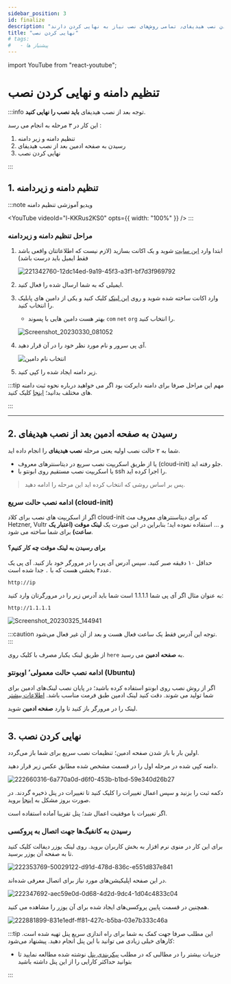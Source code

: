 ```yaml
---
sidebar_position: 3
id: finalize
description: "نهایی کردن نصب هیدیفای٫ تمامی روش‌های نصب نیاز به نهایی کردن دارند"
title: "نهایی کردن نصب"
# tags:
#   - پیشنیاز ها
---
```


import YouTube from "react-youtube";

# تنظیم دامنه و نهایی کردن نصب

:::info توجه
بعد از نصب هیدیفای **باید نصب را نهایی کنید**.

این کار در ۳ مرحله به انجام می رسد :

1.  تنظیم دامنه و زیر دامنه
2.  رسیدن به صفحه ادمین بعد از نصب هیدیفای
3.  نهایی کردن نصب

:::

## 1. تنظیم دامنه و زیردامنه

:::note ویدیو آموزشی تنظیم دامنه

<YouTube videoId="l-KKRus2KS0" opts={{ width: "100%" }} />
:::

### مراحل تنظیم دامنه و زیردامنه

1. ابتدا وارد [این سایت](https://freedns.afraid.org/signup/?plan=starter) شوید و یک اکانت بسازید (لازم نیست که اطلاعاتتان واقعی باشد فقط ایمیل باید درست باشد)

   ![221342760-12dc14ed-9a19-45f3-a3f1-bf7d3f969792](https://user-images.githubusercontent.com/125398461/224300370-52b9a063-9265-4ff1-83e7-23970b6a4ecf.png)

2. ایمیلی که به شما ارسال شده را فعال کنید.
3. وارد اکانت ساخته شده شوید و روی [این لینک](https://freedns.afraid.org/domain/registry/) کلیک کنید و یکی از دامین های پابلیک را انتخاب کنید.

   - بهتر هست دامین هایی با پسوند `com` `net` `org` را انتخاب کنید.

   ![Screenshot_20230330_081052](https://user-images.githubusercontent.com/125398461/228731969-b673137a-680e-44ba-a50e-a2156bfae822.png)

4. آی پی سرور و نام مورد نظر خود را در آن قرار دهید.

   ![انتخاب نام دامین](https://user-images.githubusercontent.com/125398461/224301533-6743a65d-e45f-475c-a94d-7b6c428ffd84.png)

5. زیر دامنه ایجاد شده را کپی کنید.

:::tip مهم
این مراحل صرفا برای دامنه دایرکت بود اگر می خواهید درباره نحوه ثبت دامنه های مختلف بدانید؛ [اینجا](https://github.com/hiddify/hiddify-config/wiki/%D8%A7%D9%86%D9%88%D8%A7%D8%B9-%D8%AF%D8%A7%D9%85%D9%86%D9%87-%D9%88-%D9%86%D8%AD%D9%88%D9%87-%D8%AB%D8%A8%D8%AA-%E2%80%8C%D8%A2%D9%86%E2%80%8C%D9%87%D8%A7) کلیک کنید.

:::

---

## 2. رسیدن به صفحه ادمین بعد از نصب هیدیفای

شما به ۲ حالت نصب اولیه یعنی مرحله **نصب هیدیفای** را انجام داده اید.

- یا از طریق اسکریپت نصب سریع در دیتاسنترهای معروف (cloud-init) جلو رفته اید.
- یا اسکریپت نصب مستقیم روی ابونتو با ssh را اجرا کرده اید.

> پس بر اساس روشی که انتخاب کرده اید این مرحله را ادامه دهید.

### ادامه نصب حالت سریع (cloud-init)

اگر از اسکریپت های نصب برای کلاد cloud-init که برای دیتاسنترهای معروف مث Hetzner, Vultr و ... استفاده نموده اید؛ بنابراین در این صورت یک **لینک موقت (اعتبار یک ساعت)** برای شما ساخته می شود.

#### برای رسیدن به لینک موقت چه کار کنیم؟

حداقل ۱۰ دقیقه صبر کنید. سپس آدرس آی پی را در مرورگر خود باز کنید. آی پی یک عدد۴ بخشی هست که با `.` جدا شده است.

`http://ip`

به عنوان مثال اگر آی پی شما 1.1.1.1 است شما باید آدرس زیر را در مرورگرتان وارد کنید:

`http://1.1.1.1`

![Screenshot_20230325_144941](https://user-images.githubusercontent.com/125398461/228808077-f362e8b4-6058-4d36-a87b-d514f53afeb5.png)

:::caution توجه
این آدرس فقط یک ساعت فعال هست و بعد از آن غیر فعال می‌شود.
:::

از طریق لینک یکبار مصرف با کلیک روی `here` به **صفحه ادمین** می رسید.

### ادامه نصب حالت معمولی٬ اوبونتو (Ubuntu)

اگر از روش نصب روی ابونتو استفاده کرده باشید؛ در پایان نصب لینک‌های ادمین برای شما تولید می شوند. دقت کنید لینک ادمین طبق فرمت مناسب باشد. [اطلاعات بیشتر](https://github.com/hiddify/hiddify-config/wiki/%D9%81%D8%B1%D9%85%D8%AA-%D8%B5%D8%AD%DB%8C%D8%AD-%D9%84%DB%8C%D9%86%DA%A9-%D8%A7%D8%AF%D9%85%DB%8C%D9%86)

لینک را در مرورگر باز کنید تا وارد **صفحه ادمین** شوید.

---

## 3. نهایی کردن نصب

اولین بار با باز شدن صفحه ادمین؛ تنظیمات نصب سریع برای شما باز می‌گردد.

دامنه کپی شده در مرحله اول را در قسمت مشخص شده مطابق عکس زیر قرار دهید.

![222660316-6a770a0d-d6f0-453b-b1bd-59e340d26b27](https://user-images.githubusercontent.com/125398461/224301379-cb1a7c97-17b8-4a01-b3eb-b3a4d63a365a.png)

دکمه ثبت را بزنید و سپس اعمال تغییرات را کلیک کنید تا تغییرات در پنل ذخیره گردند. در صورت بروز مشکل به [اینجا](https://github.com/hiddify/hiddify-config/wiki/نحوه-پیکربندی-پنل-هیدیفای#%D8%A7%D8%B9%D9%85%D8%A7%D9%84-%D8%AA%D8%BA%DB%8C%DB%8C%D8%B1%D8%A7%D8%AA) بروید.

اگر تغییرات با موفقیت اعمال شد؛ پنل تقریبا آماده استفاده است.

### رسیدن به کانفیگ‌ها جهت اتصال به پروکسی

برای این کار در منوی نرم افزار به بخش کاربران بروید. روی لینک یوزر دیفالت کلیک کنید تا به صفحه آن یوزر برسید.

![222353769-50029122-d91d-478d-836c-e551d837e841](https://user-images.githubusercontent.com/125398461/224304945-00495700-8e13-4a82-b9af-a66cdec1c9e3.png)

در این صفحه اپلیکیشن‌های مورد نیاز برای اتصال معرفی شده‌اند.

![222347692-aec59e0d-0d68-4d2d-9dc4-1d04c4833c04](https://user-images.githubusercontent.com/125398461/224305814-bdd78d4b-9da1-462d-b164-e279bd904837.png)

همچنین در قسمت پایین پروکسی‌های ایجاد شده برای آن یوزر را مشاهده می کنید.

![222881899-831e1edf-ff81-427c-b5ba-03e7b333c46a](https://user-images.githubusercontent.com/125398461/224305838-a01795d8-d217-4760-bf22-87b2c7dcb5f7.png)

:::tip
این مطلب صرفا جهت کمک به شما برای راه اندازی سریع پنل تهیه شده است. کارهای خیلی زیادی می توانید با این پنل انجام دهید.
پیشنهاد می‌شود:

- جزییات بیشتر را در مطالبی که در مطلب [پیکربندی پنل](/docs/configuration/) نوشته شده مطالعه نمایید تا بتوانید حداکثر کارایی را از این پنل داشته باشید

:::
